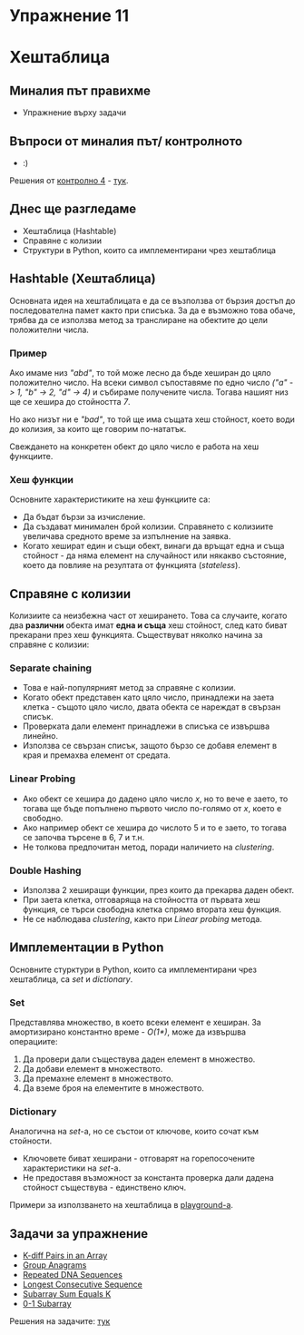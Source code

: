 # Упражнение 11

# Хештаблица

## Миналия път правихме

- Упражнение върху задачи

## Въпроси от миналия път/ контролното

- :)

Решения от [контролно 4](https://www.hackerrank.com/sda-2023-2024-test4-ad) - [тук](/Exams/exam_04).

## Днес ще разгледаме

- Хештаблица (Hashtable)
- Справяне с колизии
- Структури в Python, които са имплементирани чрез хештаблица

## Hashtable (Хештаблица)

Основната идея на хештаблицата е да се възползва от бързия достъп до последователна памет както при списъка. За да е възможно това обаче, трябва да се използва метод за транслиране на обектите до цели положителни числа.

### Пример

Ако имаме низ *"abd"*, то той може лесно да бъде хеширан до цяло положително число. На всеки символ съпоставяме по едно число *("a" -> 1, "b" -> 2, "d" -> 4)* и събираме получените числа. Тогава нашият низ ще се хешира до стойността *7*.

Но ако низът ни е *"bad"*, то той ще има същата хеш стойност, което води до колизия, за които ще говорим по-нататък. 

Свеждането на конкретен обект до цяло число е работа на хеш функциите. 

### Хеш функции
Основните характеристиките на хеш функциите са:

- Да бъдат бързи за изчисление.
- Да създават минимален брой колизии. Справянето с колизиите увеличава средното време за изпълнение на заявка.
- Когато хешират един и същи обект, винаги да връщат една и съща стойност - да няма елемент на случайност или някакво състояние, което да повлияе на резултата от функцията (*stateless*).

## Справяне с колизии
Колизиите са неизбежна част от хеширането. Това са случаите, когато два **различни** обекта имат **една и съща** хеш стойност, след като биват прекарани през хеш функцията.
Съществуват няколко начина за справяне с колизии:

### Separate chaining
- Това е най-популярният метод за справяне с колизии.
- Когато обект представен като цяло число, принадлежи на заета клетка - същото цяло число, двата обекта се нареждат в свързан списък. 
- Проверката дали елемент принадлежи в списъка се извършва линейно.
- Използва се свързан списък, защото бързо се добавя елемент в края и премахва елемент от средата.

### Linear Probing
- Ако обект се хешира до дадено цяло число *x*, но то вече е заето, то тогава ще бъде попълнено първото число по-голямо от *x*, което е свободно. 
- Ако например обект се хешира до числото 5 и то е заето, то тогава се започва търсене в 6, 7 и т.н.
- Не толкова предпочитан метод, поради наличието на *clustering*.

### Double Hashing
- Използва 2 хеширащи функции, през които да прекарва даден обект.
- При заета клетка, отговаряща на стойността от първата хеш функция, се търси свободна клетка спрямо втората хеш функция.
- Не се наблюдава *clustering*, както при *Linear probing* метода.

## Имплементации в Python

Основните стурктури в Python, които са имплементирани чрез хештаблица, са *set* и *dictionary*.

### Set

Представлява множество, в което всеки елемент е хеширан. За амортизирано константно време - *О(1\*)*, може да извършва операциите:
1) Да провери дали съществува даден елемент в множество.
2) Да добави елемент в множеството.
3) Да премахне елемент в множеството.
4) Да вземе броя на елементите в множеството.

### Dictionary

Aналогична на *set*-a, но се състои от ключове, които сочат към стойности.
- Ключовете биват хеширани - отговарят на горепосочените характеристики на *set*-a.
- Не предоставя възможност за константа проверка дали дадена стойност съществува - единствено ключ.


Примери за използването на хештаблица в [playground-а](playground_11.ipynb).

## Задачи за упражнение

- [K-diff Pairs in an Array](https://leetcode.com/problems/k-diff-pairs-in-an-array)
- [Group Anagrams](https://leetcode.com/problems/group-anagrams)
- [Repeated DNA Sequences](https://leetcode.com/problems/repeated-dna-sequences)
- [Longest Consecutive Sequence](https://leetcode.com/problems/longest-consecutive-sequence)
- [Subarray Sum Equals K](https://leetcode.com/problems/subarray-sum-equals-k)
- [0-1 Subarray](https://www.hackerrank.com/contests/sda-homework-9/challenges/0-1-1)

Решения на задачите: [тук](https://github.com/TeogopK/SDA-solved/tree/main/Seminar/sem_11)